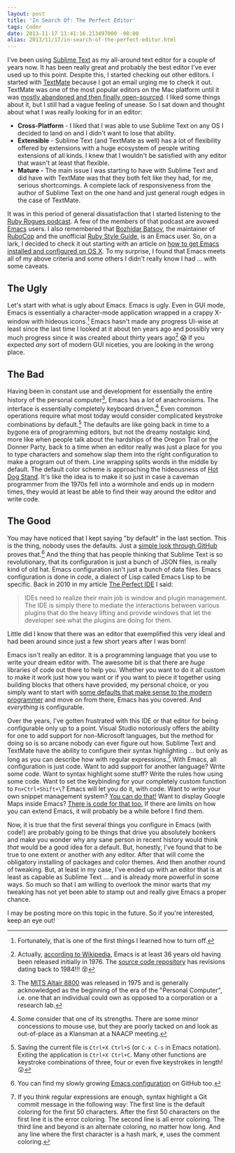 ```yaml
---
layout: post
title: 'In Search Of: The Perfect Editor'
tags: Coder
date: 2013-11-17 11:41:16.213497000 -08:00
alias: 2013/11/17/in-search-of-the-perfect-editor.html
---
```


I've been using [Sublime Text][st3] as my all-around text editor for a couple of years now. It has been really great and probably the best editor I've ever used up to this point. Despite this, I started checking out other editors. I started with [TextMate][textmate] because I got an email urging me to check it out. TextMate was one of the most popular editors on the Mac platform until it was [mostly abandoned and then finally open-sourced][textmate-history]. I liked some things about it, but I still had a vague feeling of unease. So I sat down and thought about what I was really looking for in an editor:

* **Cross-Platform** - I liked that I was able to use Sublime Text on any OS I decided to land on and I didn't want to lose that ability.
* **Extensible** - Sublime Text (and TextMate as well) has a lot of flexibility offered by extensions with a huge ecosystem of people writing extensions of all kinds. I knew that I wouldn't be satisfied with any editor that wasn't at least that flexible.
* **Mature** - The main issue I was starting to have with Sublime Text and did have with TextMate was that they both felt like they had, for me, serious shortcomings. A complete lack of responsiveness from the author of Sublime Text on the one hand and just general rough edges in the case of TextMate.

It was in this period of general dissatisfaction that I started listening to the [Ruby Rogues podcast][rogues]. A few of the members of that podcast are avowed [Emacs][emacs] users. I also remembered that [Bozhidar Batsov][batsov], the maintainer of [RuboCop][rubocop] and the unofficial [Ruby Style Guide][style], is an Emacs user. So, on a lark, I decided to check it out starting with an article on [how to get Emacs installed and configured on OS X][emacs-on-osx]. To my surprise, I found that Emacs meets all of my above criteria and some others I didn't really know I had ... with some caveats.

## The Ugly ##

Let's start with what is ugly about Emacs. Emacs is ugly. Even in GUI mode, Emacs is essentially a character-mode application wrapped in a crappy X-window with hideous icons.[^1] Emacs hasn't made any progress UI-wise at least since the last time I looked at it about ten years ago and possibly very much progress since it was created about thirty years ago[^2] :scream: If you expected *any* sort of modern GUI niceties, you are looking in the wrong place.

## The Bad ##

Having been in constant use and development for essentially the entire history of the personal computer[^3], Emacs has a *lot* of anachronisms. The interface is essentially completely keyboard driven.[^4] Even common operations require what most today would consider complicated keystroke combinations by default.[^5] The defaults are like going back in time to a bygone era of programming editors, but not the dreamy nostalgic kind, more like when people talk about the hardships of the Oregon Trail or the Donner Party, back to a time when an editor really was just a place for you to type characters and somehow slap them into the right configuration to make a program out of them. Line wrapping splits words in the middle by default. The default color scheme is approaching the hideousness of [Hot Dog Stand][hot-dog-stand]. It's like the idea is to make it so just in case a caveman programmer from the 1970s fell into a wormhole and ends up in modern times, they would at least be able to find their way around the editor and write code.

## The Good ##

You may have noticed that I kept saying "by default" in the last section. This is the thing, nobody uses the defaults. Just a [simple look through GitHub][emacs-configs] proves that.[^6] And the thing that has people thinking that Sublime Text is so revolutionary, that its configuration is just a bunch of JSON files, is really kind of old hat. Emacs configuration isn't just a bunch of data files. Emacs configuration is done in *code*, a dialect of Lisp called Emacs Lisp to be specific. Back in 2010 in my article [The Perfect IDE][perfect-ide] I said:

> IDEs need to realize their main job is window and plugin management. The IDE is simply there to mediate the interactions between various plugins that do the heavy lifting and provide windows that let the developer see what the plugins are doing for them.

Little did I know that there was an editor that exemplified this very ideal and had been around since just a few short years after I was born!

Emacs isn't really an editor. It is a programming language that you use to write your dream editor with. The awesome bit is that there are *huge* libraries of code out there to help you. Whether you want to do it all custom to make it work just how you want or if you want to piece it together using building blocks that others have provided, my personal choice, or you simply want to start with [some defaults that make sense to the modern programmer][prelude] and move on from there, Emacs has you covered. And *everything* is configurable.

Over the years, I've gotten frustrated with this IDE or that editor for being configurable only up to a point. Visual Studio notoriously offers the ability for one to add support for non-Microsoft languages, but the method for doing so is so arcane nobody can ever figure out how. Sublime Text and TextMate have the ability to configure their syntax highlighting ... but only as long as you can describe how with regular expressions.[^7] With Emacs, all configuration is just code. Want to add support for another language? Write some code. Want to syntax highlight some stuff? Write the rules how using some code. Want to set the keybinding for your completely custom function to `Fn+Ctrl+Shift+\`? Emacs will let you do it, with code. Want to write your own snippet management system? [You can do that!][yasnippet] Want to display Google Maps inside Emacs? [There is code for that too.][emacs-maps] If there are limits on how you can extend Emacs, it will probably be a while before I find them.

Now, it is true that the first several things you configure in Emacs (with code!) are probably going to be things that drive you absolutely bonkers and make you wonder why any sane person in recent history would think *that* would be a good idea for a default. But, honestly, I've found that to be true to one extent or another with any editor. After that will come the obligatory installing of packages and color themes. And then another round of tweaking. But, at least in my case, I've ended up with an editor that is at least as capable as Sublime Text ... and is already more powerful in some ways. So much so that I am willing to overlook the minor warts that my tweaking has not yet been able to stamp out and really give Emacs a proper chance.

I may be posting more on this topic in the future. So if you're interested, keep an eye out!

[^1]: Fortunately, that is one of the first things I learned how to turn off.
[^2]: Actually, [according to Wikipedia][emacs-wikipedia], Emacs is at least 36 years old having been released initially in 1976. The [source code repository][emacs-git] has revisions dating back to 1984!!! :dizzy_face:
[^3]: The [MITS Altair 8800][altair] was released in 1975 and is generally acknowledged as the beginning of the era of the "Personal Computer", i.e. one that an individual could own as opposed to a corporation or a research lab.
[^4]: Some consider that one of its strengths. There are some minor concessions to mouse use, but they are poorly tacked on and look as out-of-place as a Klansman at a NAACP meeting.
[^5]: Saving the current file is `Ctrl+X Ctrl+S` (or `C-x C-s` in Emacs notation). Exiting the application is `Ctrl+X Ctrl+C`. Many other functions are keystroke combinations of three, four or even five keystrokes in length! :open_mouth:
[^6]: You can find my slowly growing [Emacs configuration][my-emacs-config] on GitHub too.
[^7]: If you think regular expressions are enough, syntax highlight a Git commit message in the following way: The first line is the default coloring for the first 50 characters. After the first 50 characters on the first line it is the error coloring. The second line is all error coloring. The third line and beyond is an alternate coloring, no matter how long. And any line where the first character is a hash mark, `#`, uses the comment coloring.

[altair]: https://en.wikipedia.org/wiki/MITS_Altair
[batsov]: http://batsov.com
[emacs-configs]: https://github.com/search?l=Emacs+Lisp&q=emacs&source=c&type=Repositories
[emacs-git]: http://git.savannah.gnu.org/cgit/emacs.git
[emacs-maps]: http://julien.danjou.info/projects/emacs-packages#google-maps
[emacs-on-osx]: http://crypt.codemancers.com/posts/2013-09-26-setting-up-emacs-as-development-environment-on-osx/
[emacs-wikipedia]: https://en.wikipedia.org/wiki/Emacs
[emacs]: https://www.gnu.org/software/emacs/
[hot-dog-stand]: http://www.codinghorror.com/blog/2005/07/a-tribute-to-the-windows-31-hot-dog-stand-color-scheme.html
[my-emacs-config]: https://github.com/lee-dohm/emacs
[perfect-ide]: /2010/07/10/the-perfect-ide.html
[prelude]: https://github.com/bbatsov/prelude
[rogues]: http://rubyrogues.com/
[rubocop]: https://github.com/bbatsov/rubocop
[st3]: http://www.sublimetext.com
[style]: https://github.com/bbatsov/ruby-style-guide
[textmate-history]: https://www.google.com/search?q=site%3Amarco.org+textmate
[textmate]: http://macromates.com/
[yasnippet]: http://capitaomorte.github.io/yasnippet/
